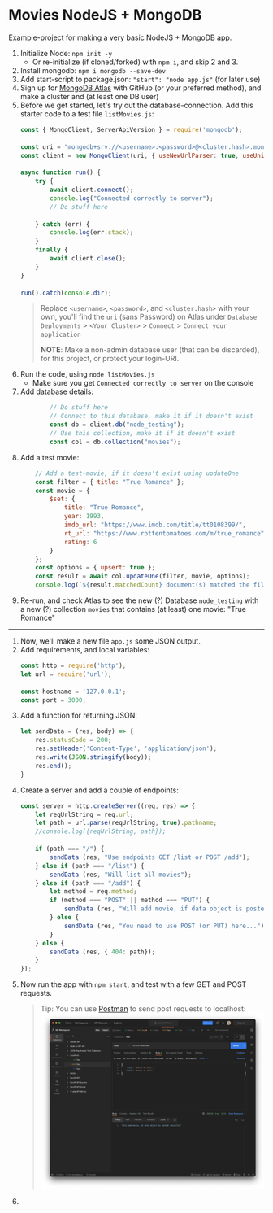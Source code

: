 # Movies NodeJS + MongoDB

Example-project for making a very basic NodeJS + MongoDB app.

1. Initialize Node: `npm init -y`
    * Or re-initialize (if cloned/forked) with `npm i`, and skip 2 and 3.
1. Install mongodb: `npm i mongodb --save-dev`
1. Add start-script to package.json: `"start": "node app.js"` (for later use)
1. Sign up for [MongoDB Atlas](https://www.mongodb.com/atlas) with GitHub (or your preferred method), and make a cluster and (at least one DB user)
1. Before we get started, let's try out the database-connection. Add this starter code to a test file `listMovies.js`:
    ```js
    const { MongoClient, ServerApiVersion } = require('mongodb');

    const uri = "mongodb+srv://<username>:<password>@<cluster.hash>.mongodb.net/?retryWrites=true&w=majority";
    const client = new MongoClient(uri, { useNewUrlParser: true, useUnifiedTopology: true, serverApi: ServerApiVersion.v1 });

    async function run() {
        try {
            await client.connect();
            console.log("Connected correctly to server");
            // Do stuff here

        } catch (err) {
            console.log(err.stack);
        }
        finally {
            await client.close();
        }
    }

    run().catch(console.dir);
    ```
    > Replace `<username>`, `<password>`, and `<cluster.hash>` with your own, you'll find the `uri` (sans Password) on Atlas under `Database Deployments` > `<Your Cluster>` > `Connect` > `Connect your application`
    >
    > **NOTE**: Make a non-admin database user (that can be discarded), for this project, or protect your login-URI.
1. Run the code, using `node listMovies.js`
    * Make sure you get `Connected correctly to server` on the console
1. Add database details: 
    ```js
            // Do stuff here
            // Connect to this database, make it if it doesn't exist
            const db = client.db("node_testing");
            // Use this collection, make it if it doesn't exist
            const col = db.collection("movies");
    ```
1. Add a test movie: 
    ```js
        // Add a test-movie, if it doesn't exist using updateOne
        const filter = { title: "True Romance" };
        const movie = {
            $set: {
                title: "True Romance", 
                year: 1993, 
                imdb_url: "https://www.imdb.com/title/tt0108399/",
                rt_url: "https://www.rottentomatoes.com/m/true_romance",
                rating: 6    
            }
        };
        const options = { upsert: true };
        const result = await col.updateOne(filter, movie, options);
        console.log(`${result.matchedCount} document(s) matched the filter`);
    ```
1. Re-run, and check Atlas to see the new (?) Database `node_testing` with a new (?) collection `movies` that contains (at least) one movie: "True Romance"
---
1. Now, we'll make a new file `app.js` some JSON output.
1. Add requirements, and local variables: 
    ```js
    const http = require('http');
    let url = require('url');

    const hostname = '127.0.0.1';
    const port = 3000;
    ```
1. Add a function for returning JSON:
    ```js
    let sendData = (res, body) => {
        res.statusCode = 200;
        res.setHeader('Content-Type', 'application/json');
        res.write(JSON.stringify(body));
        res.end();
    }
    ```
1. Create a server and add a couple of endpoints: 
    ```js
    const server = http.createServer((req, res) => {
        let reqUrlString = req.url;
        let path = url.parse(reqUrlString, true).pathname;
        //console.log({reqUrlString, path});

        if (path === "/") {
            sendData (res, "Use endpoints GET /list or POST /add");
        } else if (path === "/list") {
            sendData (res, "Will list all movies");
        } else if (path === "/add") {
            let method = req.method;
            if (method === "POST" || method === "PUT") {
                sendData (res, "Will add movie, if data object is posted correctly");
            } else {
                sendData (res, "You need to use POST (or PUT) here..."); 
            }
        } else {
            sendData (res, { 404: path});
        }
    });
    ```
1. Now run the app with `npm start`, and test with a few GET and POST requests.
    > Tip: You can use [Postman](https://www.postman.com/product/what-is-postman/) to send post requests to localhost: 
    ![](./resources/postman-localhost.png)
1. 